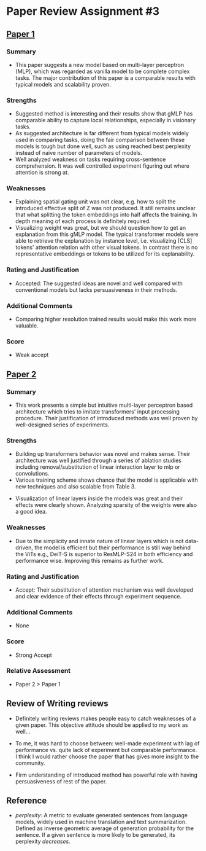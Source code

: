 # Paper Review Assignment \#3

## [Paper 1](paper1.pdf)

### Summary
+ This paper suggests a new model based on multi-layer perceptron (MLP), which was regarded as vanilla model to be complete complex tasks. The major contribution of this paper is a comparable results with typical models and scalability proven.

### Strengths
+ Suggested method is interesting and their results show that gMLP has comparable ability to capture local relationships, especially in visionary tasks.
+ As suggested architecture is far different from typical models widely used in comparing tasks, doing the fair comparison between these models is tough but done well, such as using reached best perplexity instead of naive number of parameters of models. 
+ Well analyzed weakness on tasks requiring cross-sentence comprehension. It was well controlled experiment figuring out where attention is strong at.

### Weaknesses
+ Explaining spatial gating unit was not clear, e.g. how to split the introduced effective split of Z was not produced. It still remains unclear that what splitting the token embeddings into half affects the training. In depth meaning of each process is definitely required.
+ Visualizing weight was great, but we should question how to get an explanation from this gMLP model. The typical transformer models were able to retrieve the explanation by instance level, i.e. visualizing [CLS] tokens' attention relation with other visual tokens. In contrast there is no representative embeddings or tokens to be utilized for its explanability. 


### Rating and Justification
+ Accepted: The suggested ideas are novel and well compared with conventional models but lacks persuasiveness in their methods.

### Additional Comments
+ Comparing higher resolution trained results would make this work more valuable.

### Score
+ Weak accept

## [Paper 2](paper2.pdf)

### Summary
+ This work presents a simple but intuitive multi-layer perceptron based architecture which tries to imitate transformers' input processing procedure. Their justification of introduced methods was well proven by well-designed series of experiments.

### Strengths
+ Building up transformers behavior was novel and makes sense. Their architecture was well justified through a series of ablation studies including removal/substitution of linear interaction layer to mlp or convolutions.
+ Various training scheme shows chance that the model is applicable with new techniques and also scalable from Table 3.
<!-- + Performance results are well listed. Starting with comparing multiple task performances with typical models, visualization of weights and possible weakpoints of the model innates, such as vulnerable to overfitting were nicely tested. -->
+ Visualization of linear layers inside the models was great and their effects were clearly shown. Analyzing sparsity of the weights were also a good idea.
<!-- + Ablation studies were well done by comparing the substitutes of the typical model including layer normalization or class token used in ViT. Experiment with utterly large models were also good to prove its scalability. Trends of performance improvement by reducing the patch size (therby splitting models into many more patches) were aligned with results from ViT. -->

### Weaknesses
+ Due to the simplicity and innate nature of linear layers which is not data-driven, the model is efficient but their performance is still way behind the ViTs e.g., DeiT-S is superior to ResMLP-S24 in both efficiency and performance wise. Improving this remains as further work. 

### Rating and Justification
+ Accept: Their substitution of attention mechanism was well developed and clear evidence of their effects through experiment sequence.

### Additional Comments
+ None
### Score
+ Strong Accept

### Relative Assessment
+ Paper 2 > Paper 1

## Review of Writing reviews
+ Definitely writing reviews makes people easy to catch weaknesses of a given paper. This objective attitude should be applied to my work as well...

+ To me, it was hard to choose between: well-made experiment with lag of performance vs. quite lack of experiment but comparable performance. I think I would rather choose the paper that has gives more insight to the community.

+ Firm understanding of introduced method has powerful role with having persuasiveness of rest of the paper.

## Reference

+ _perplexity_: A metric to evaluate generated sentences from language models, widely used in machine translation and text summarization. Defined as inverse geometric average of generation probability for the sentence. If a given sentence is more likely to be generated, its perplexity _decreases_.